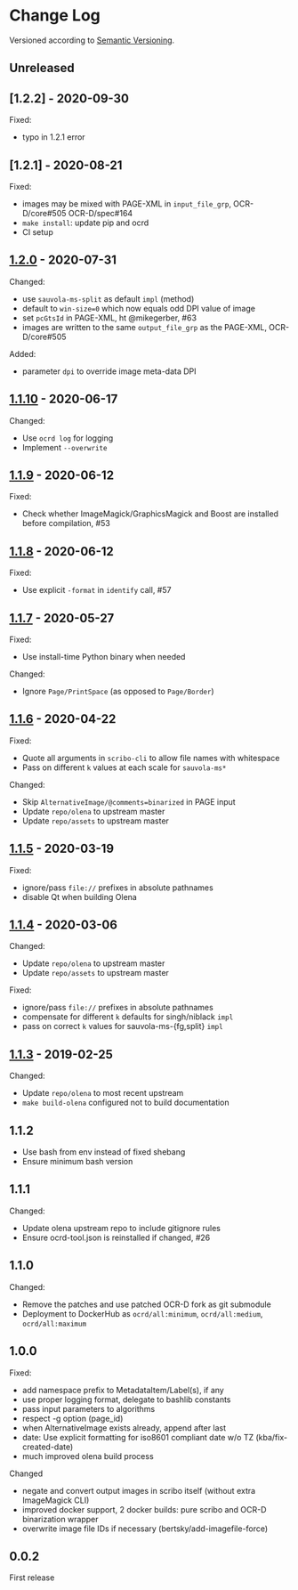 Change Log
==========
Versioned according to [Semantic Versioning](http://semver.org/).

## Unreleased

## [1.2.2] - 2020-09-30

Fixed:

   - typo in 1.2.1 error

## [1.2.1] - 2020-08-21

Fixed:

   - images may be mixed with PAGE-XML in `input_file_grp`, OCR-D/core#505 OCR-D/spec#164
   - `make install`: update pip and ocrd
   - CI setup

## [1.2.0] - 2020-07-31

Changed:

  - use `sauvola-ms-split` as default `impl` (method)
  - default to `win-size=0` which now equals odd DPI value of image
  - set `pcGtsId` in PAGE-XML, ht @mikegerber, #63
  - images are written to the same `output_file_grp` as the PAGE-XML, OCR-D/core#505

Added:

 - parameter `dpi` to override image meta-data DPI


## [1.1.10] - 2020-06-17

Changed:

  - Use `ocrd log` for logging
  - Implement `--overwrite`

## [1.1.9] - 2020-06-12

Fixed:

  * Check whether ImageMagick/GraphicsMagick and Boost are installed before compilation, #53

## [1.1.8] - 2020-06-12

Fixed:

  * Use explicit `-format` in `identify` call, #57

## [1.1.7] - 2020-05-27

Fixed:

  * Use install-time Python binary when needed

Changed:

  * Ignore `Page/PrintSpace` (as opposed to `Page/Border`)

## [1.1.6] - 2020-04-22

Fixed:

  * Quote all arguments in `scribo-cli` to allow file names with whitespace
  * Pass on different `k` values at each scale for `sauvola-ms*`

Changed:

  * Skip `AlternativeImage/@comments=binarized` in PAGE input
  * Update `repo/olena` to upstream master
  * Update `repo/assets` to upstream master

## [1.1.5] - 2020-03-19

Fixed:

  * ignore/pass `file://` prefixes in absolute pathnames
  * disable Qt when building Olena

## [1.1.4] - 2020-03-06

Changed:

  * Update `repo/olena` to upstream master
  * Update `repo/assets` to upstream master

Fixed:

  * ignore/pass `file://` prefixes in absolute pathnames
  * compensate for different `k` defaults for singh/niblack `impl`
  * pass on correct `k` values for sauvola-ms-{fg,split} `impl`

## [1.1.3] - 2019-02-25

Changed:

  * Update `repo/olena` to most recent upstream
  * `make build-olena` configured not to build documentation

## 1.1.2

  * Use bash from env instead of fixed shebang
  * Ensure minimum bash version

## 1.1.1

Changed:

  * Update olena upstream repo to include gitignore rules
  * Ensure ocrd-tool.json is reinstalled if changed, #26

## 1.1.0

Changed:

  * Remove the patches and use patched OCR-D fork as git submodule
  * Deployment to DockerHub as `ocrd/all:minimum`, `ocrd/all:medium`, `ocrd/all:maximum`

## 1.0.0

Fixed:

  * add namespace prefix to MetadataItem/Label(s), if any
  * use proper logging format, delegate to bashlib constants
  * pass input parameters to algorithms
  * respect -g option (page_id)
  * when AlternativeImage exists already, append after last
  * date: Use explicit formatting for iso8601 compliant date w/o TZ  (kba/fix-created-date)
  * much improved olena build process

Changed
  * negate and convert output images in scribo itself (without extra ImageMagick CLI)
  * improved docker support, 2 docker builds: pure scribo and OCR-D binarization wrapper
  * overwrite image file IDs if necessary  (bertsky/add-imagefile-force)

## 0.0.2

First release

<!-- link-labels -->
[1.2.0]: ../../compare/v1.2.0...v1.1.10
[1.1.10]: ../../compare/v1.1.10...v1.1.9
[1.1.9]: ../../compare/v1.1.9...v1.1.8
[1.1.8]: ../../compare/v1.1.8...v1.1.7
[1.1.7]: ../../compare/v1.1.7...v1.1.6
[1.1.6]: ../../compare/v1.1.6...v1.1.5
[1.1.5]: ../../compare/v1.1.5...v1.1.4
[1.1.4]: ../../compare/v1.1.4...v1.1.3
[1.1.3]: ../../compare/v1.1.3...v1.1.2
[1.1.2]: ../../compare/v1.1.2...v1.1.1
[1.1.1]: ../../compare/v1.1.1...v1.1.0
[1.1.0]: ../../compare/v1.1.0...v1.0.0
[1.0.0]: ../../compare/v1.0.0...v0.0.2
[0.0.2]: ../../compare/HEAD...v0.0.2
